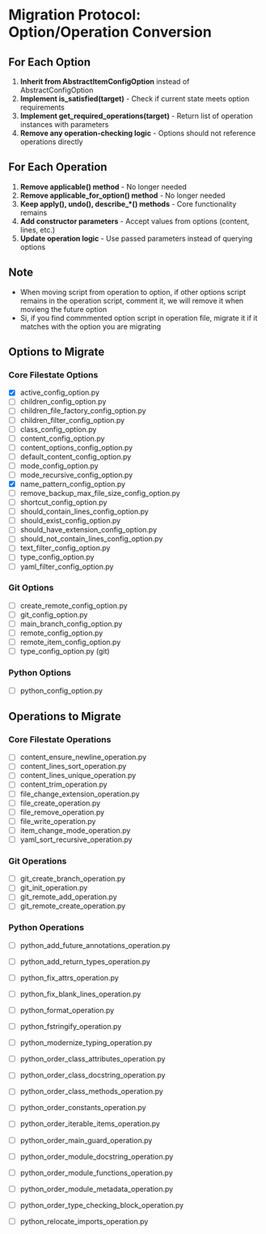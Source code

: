 # Migration Protocol: Option/Operation Conversion

## For Each Option

1. **Inherit from AbstractItemConfigOption** instead of AbstractConfigOption
2. **Implement is_satisfied(target)** - Check if current state meets option requirements
3. **Implement get_required_operations(target)** - Return list of operation instances with parameters
4. **Remove any operation-checking logic** - Options should not reference operations directly

## For Each Operation

1. **Remove applicable() method** - No longer needed
2. **Remove applicable_for_option() method** - No longer needed  
3. **Keep apply(), undo(), describe_*() methods** - Core functionality remains
4. **Add constructor parameters** - Accept values from options (content, lines, etc.)
5. **Update operation logic** - Use passed parameters instead of querying options

## Note

- When moving script from operation to option, if other options script remains in the operation script, comment it, we will remove it when movieng the future option
- Si, if you find commmented option script in operation file, migrate it if it matches with the option you are migrating 

## Options to Migrate

### Core Filestate Options
- [x] active_config_option.py
- [ ] children_config_option.py
- [ ] children_file_factory_config_option.py
- [ ] children_filter_config_option.py
- [ ] class_config_option.py
- [ ] content_config_option.py
- [ ] content_options_config_option.py
- [ ] default_content_config_option.py
- [ ] mode_config_option.py
- [ ] mode_recursive_config_option.py
- [x] name_pattern_config_option.py
- [ ] remove_backup_max_file_size_config_option.py
- [ ] shortcut_config_option.py
- [ ] should_contain_lines_config_option.py
- [ ] should_exist_config_option.py
- [ ] should_have_extension_config_option.py
- [ ] should_not_contain_lines_config_option.py
- [ ] text_filter_config_option.py
- [ ] type_config_option.py
- [ ] yaml_filter_config_option.py

### Git Options
- [ ] create_remote_config_option.py
- [ ] git_config_option.py
- [ ] main_branch_config_option.py
- [ ] remote_config_option.py
- [ ] remote_item_config_option.py
- [ ] type_config_option.py (git)

### Python Options
- [ ] python_config_option.py

## Operations to Migrate

### Core Filestate Operations
- [ ] content_ensure_newline_operation.py
- [ ] content_lines_sort_operation.py
- [ ] content_lines_unique_operation.py
- [ ] content_trim_operation.py
- [ ] file_change_extension_operation.py
- [ ] file_create_operation.py
- [ ] file_remove_operation.py
- [ ] file_write_operation.py
- [ ] item_change_mode_operation.py
- [ ] yaml_sort_recursive_operation.py

### Git Operations
- [ ] git_create_branch_operation.py
- [ ] git_init_operation.py
- [ ] git_remote_add_operation.py
- [ ] git_remote_create_operation.py

### Python Operations
- [ ] python_add_future_annotations_operation.py
- [ ] python_add_return_types_operation.py
- [ ] python_fix_attrs_operation.py
- [ ] python_fix_blank_lines_operation.py
- [ ] python_format_operation.py
- [ ] python_fstringify_operation.py
- [ ] python_modernize_typing_operation.py
- [ ] python_order_class_attributes_operation.py
- [ ] python_order_class_docstring_operation.py
- [ ] python_order_class_methods_operation.py
- [ ] python_order_constants_operation.py
- [ ] python_order_iterable_items_operation.py
- [ ] python_order_main_guard_operation.py
- [ ] python_order_module_docstring_operation.py
- [ ] python_order_module_functions_operation.py
- [ ] python_order_module_metadata_operation.py
- [ ] python_order_type_checking_block_operation.py
- [ ] python_relocate_imports_operation.py

